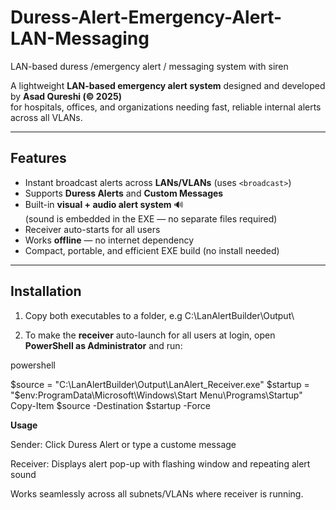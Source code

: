 # Duress-Alert-Emergency-Alert-LAN-Messaging
LAN-based duress /emergency alert / messaging system with siren

A lightweight **LAN-based emergency alert system** designed and developed by **Asad Qureshi (© 2025)**  
for hospitals, offices, and organizations needing fast, reliable internal alerts across all VLANs.

---

## Features
- Instant broadcast alerts across **LANs/VLANs** (uses `<broadcast>`)
- Supports **Duress Alerts** and **Custom Messages**
- Built-in **visual + audio alert system** 🔊  
  (sound is embedded in the EXE — no separate files required)
- Receiver auto-starts for all users
- Works **offline** — no internet dependency
- Compact, portable, and efficient EXE build (no install needed)

---

## Installation

1. Copy both executables to a folder, e.g C:\LanAlertBuilder\Output\

2. To make the **receiver** auto-launch for all users at login, open **PowerShell as Administrator** and run:

powershell

$source = "C:\LanAlertBuilder\Output\LanAlert_Receiver.exe"
$startup = "$env:ProgramData\Microsoft\Windows\Start Menu\Programs\Startup"
Copy-Item $source -Destination $startup -Force

**Usage**

Sender: Click Duress Alert or type a custome message

Receiver: Displays alert pop-up with flashing window and repeating alert sound

Works seamlessly across all subnets/VLANs where receiver is running.

